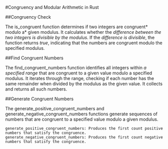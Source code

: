 
#Congruency and Modular Arithmetic in Rust

##Congruency Check

The is_congruent function determines if two integers are congruent* modulo a* given modulus. It calculates whether the *difference between the two integers is divisible by the modulus*. 
If the *difference is divisible*, the function returns *true*, indicating that the numbers are congruent modulo the specified modulus.

##Find Congruent Numbers

The find_congruent_numbers function identifies all integers within *a specified range* that are congruent to a given value modulo a specified modulus. It iterates through the range, checking if each number has the same remainder when divided by the modulus as the given value. It collects and returns all such numbers.

##Generate Congruent Numbers

The generate_positive_congruent_numbers and generate_negative_congruent_numbers functions generate sequences of numbers that are congruent to a specified value modulo a given modulus.

    generate_positive_congruent_numbers: Produces the first count positive numbers that satisfy the congruence.
    generate_negative_congruent_numbers: Produces the first count negative numbers that satisfy the congruence.